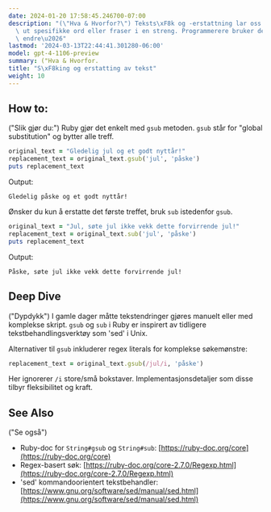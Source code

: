```yaml
---
date: 2024-01-20 17:58:45.246700-07:00
description: "(\"Hva & Hvorfor?\") Teksts\xF8k og -erstattning lar oss finne og bytte\
  \ ut spesifikke ord eller fraser i en streng. Programmerere bruker dette til \xE5\
  \ endre\u2026"
lastmod: '2024-03-13T22:44:41.301280-06:00'
model: gpt-4-1106-preview
summary: ("Hva & Hvorfor.
title: "S\xF8king og erstatting av tekst"
weight: 10
---
```


## How to:
("Slik gjør du:")
Ruby gjør det enkelt med `gsub` metoden. `gsub` står for "global substitution" og bytter alle treff.

```Ruby
original_text = "Gledelig jul og et godt nyttår!"
replacement_text = original_text.gsub('jul', 'påske')
puts replacement_text
```

Output:
```
Gledelig påske og et godt nyttår!
```

Ønsker du kun å erstatte det første treffet, bruk `sub` istedenfor `gsub`.

```Ruby
original_text = "Jul, søte jul ikke vekk dette forvirrende jul!"
replacement_text = original_text.sub('jul', 'påske')
puts replacement_text
```

Output:
```
Påske, søte jul ikke vekk dette forvirrende jul!
```

## Deep Dive
("Dypdykk")
I gamle dager måtte tekstendringer gjøres manuelt eller med komplekse skript. `gsub` og `sub` i Ruby er inspirert av tidligere tekstbehandlingsverktøy som 'sed' i Unix.

Alternativer til `gsub` inkluderer regex literals for komplekse søkemønstre:

```Ruby
replacement_text = original_text.gsub(/jul/i, 'påske')
```

Her ignorerer `/i` store/små bokstaver. Implementasjonsdetaljer som disse tilbyr fleksibilitet og kraft.

## See Also
("Se også")
- Ruby-doc for `String#gsub` og `String#sub`: [https://ruby-doc.org/core](https://ruby-doc.org/core)
- Regex-basert søk: [https://ruby-doc.org/core-2.7.0/Regexp.html](https://ruby-doc.org/core-2.7.0/Regexp.html)
- 'sed' kommandoorientert tekstbehandler: [https://www.gnu.org/software/sed/manual/sed.html](https://www.gnu.org/software/sed/manual/sed.html)
